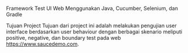 Framework Test UI Web Menggunakan Java, Cucumber, Selenium, dan Gradle

Tujuan Project
Tujuan dari project ini adalah melakukan pengujian user interface berdasarkan user behaviour dengan berbagai skenario meliputi positive, negative, dan boundary test pada web https://www.saucedemo.com.
